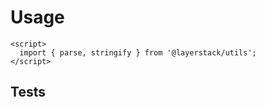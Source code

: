 <script lang="ts">
	import Preview from '$docs/Preview.svelte';
	import Code from '$docs/Code.svelte';

  import testSource from '$utils/json.test.ts?raw';
</script>

<h1>Usage</h1>

```svelte
<script>
  import { parse, stringify } from '@layerstack/utils';
</script>
```

<h2>Tests</h2>

<Code source={testSource} language='js' />
